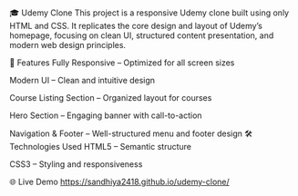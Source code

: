 🎓 Udemy Clone 
This project is a responsive Udemy clone built using only HTML and CSS. It replicates the core design and layout of Udemy’s homepage, focusing on clean UI, structured content presentation, and modern web design principles.

🚀 Features
Fully Responsive – Optimized for all screen sizes

Modern UI – Clean and intuitive design

Course Listing Section – Organized layout for courses

Hero Section – Engaging banner with call-to-action

Navigation & Footer – Well-structured menu and footer design
🛠 Technologies Used
HTML5 – Semantic structure

CSS3 – Styling and responsiveness

🌐 Live Demo
 https://sandhiya2418.github.io/udemy-clone/

